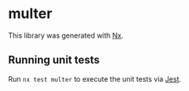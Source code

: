 # multer

This library was generated with [Nx](https://nx.dev).

## Running unit tests

Run `nx test multer` to execute the unit tests via [Jest](https://jestjs.io).
